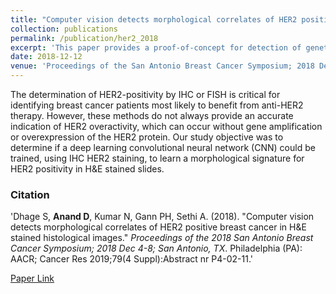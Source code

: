 ```yaml
---
title: "Computer vision detects morphological correlates of HER2 positive breast cancer in H&E stained histological images"
collection: publications
permalink: /publication/her2_2018
excerpt: 'This paper provides a proof-of-concept for detection of genetic mutation in breast cancer patients from H&E images instead of using costly IHC images.'
date: 2018-12-12
venue: 'Proceedings of the San Antonio Breast Cancer Symposium; 2018 Dec 4-8; San Antonio, TX.'
---
```

The determination of HER2-positivity by IHC or FISH is critical for identifying breast cancer patients most likely to benefit from anti-HER2 therapy. However, these methods do not always provide an accurate indication of HER2 overactivity, which can occur without gene amplification or overexpression of the HER2 protein. Our study objective was to determine if a deep learning convolutional neural network (CNN) could be trained, using IHC HER2 staining, to learn a morphological signature for HER2 positivity in H&E stained slides.

### Citation
'Dhage S, <b>Anand D</b>, Kumar N, Gann PH, Sethi A. (2018). &quot;Computer vision detects morphological correlates of HER2 positive breast cancer in H&E stained histological images.&quot; <i>Proceedings of the 2018 San Antonio Breast Cancer Symposium; 2018 Dec 4-8; San Antonio, TX</i>. Philadelphia (PA): AACR; Cancer Res 2019;79(4 Suppl):Abstract nr P4-02-11.'

[Paper Link](http://cancerres.aacrjournals.org/content/79/4_Supplement/P4-02-11.short)

